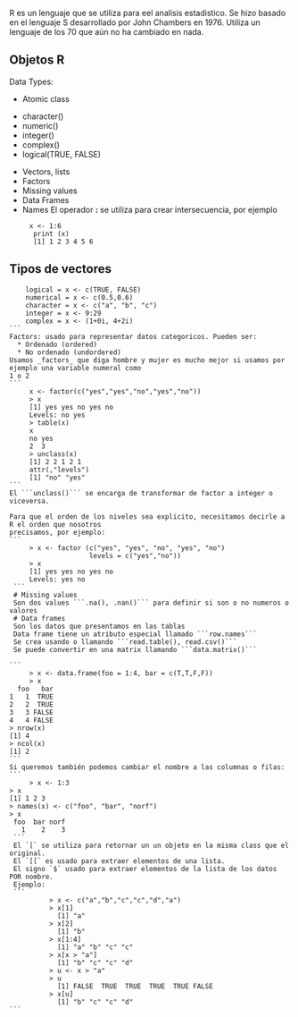 R es un lenguaje que se utiliza para eel analisis estadistico. Se hizo basado en el lenguaje S desarrollado por John Chambers
en 1976. Utiliza un lenguaje de los 70 que aún no ha cambiado en nada.
## Objetos R
Data Types:
  - Atomic class
   * character()
   * numeric()
   * integer()
   * complex()
   * logical(TRUE, FALSE)
  - Vectors, lists
  - Factors
  - Missing values
  - Data Frames
  - Names
El operador **:** se utiliza para crear intersecuencia, por ejemplo
```  
     x <- 1:6
      print (x)
      [1] 1 2 3 4 5 6
````
## Tipos de vectores
````
    logical = x <- c(TRUE, FALSE)
    numerical = x <- c(0.5,0.6)
    character = x <- c("a", "b", "c")
    integer = x <- 9:29
    complex = x <- (1+0i, 4+2i)
```
Factors: usado para representar datos categoricos. Pueden ser:
  * Ordenado (ordered)
  * No ordenado (undordered)
Usamos _factors_ que diga hombre y mujer es mucho mejor si usamos por ejemplo una variable numeral como
1 o 2
```
     x <- factor(c("yes","yes","no","yes","no"))
     > x
     [1] yes yes no yes no
     Levels: no yes
     > table(x)
     x
     no yes
     2  3
     > unclass(x)
     [1] 2 2 1 2 1
     attr(,"levels")
     [1] "no" "yes"
```
El ```unclass()``` se encarga de transformar de factor a integer o viceversa.

Para que el orden de los niveles sea explicito, necesitamos decirle a R el orden que nosotros
precisamos, por ejemplo:
```
     > x <- factor (c("yes", "yes", "no", "yes", "no")
                    levels = c("yes","no"))
     > x
     [1] yes yes no yes no
     Levels: yes no
 ```
 # Missing values
 Son dos values ```.na(), .nan()``` para definir si son o no numeros o valores
 # Data frames
 Son los datos que presentamos en las tablas
 Data frame tiene un atributo especial llamado ```row.names```
 Se crea usando o llamando ```read.table(), read.csv()```
 Se puede convertir en una matrix llamando ```data.matrix()```
 
```
     > x <- data.frame(foo = 1:4, bar = c(T,T,F,F))
     > x
  foo   bar
1   1  TRUE
2   2  TRUE
3   3 FALSE
4   4 FALSE
> nrow(x)
[1] 4
> ncol(x)
[1] 2
```
Si queremos también podemos cambiar el nombre a las columnas o filas:
```
     > x <- 1:3
> x
[1] 1 2 3
> names(x) <- c("foo", "bar", "norf")
> x
 foo  bar norf 
   1    2    3 
 ```
 El `[` se utiliza para retornar un un objeto en la misma class que el original.
 El `[[` es usado para extraer elementos de una lista.
 El signo `$` usado para extraer elementos de la lista de los datos POR nombre.
 Ejemplo:
 ```
          > x <- c("a","b","c","c","d","a")
          > x[1]
            [1] "a"
          > x[2]
            [1] "b"
          > x[1:4]
            [1] "a" "b" "c" "c"
          > x[x > "a"]
            [1] "b" "c" "c" "d"
          > u <- x > "a"
          > u
            [1] FALSE  TRUE  TRUE  TRUE  TRUE FALSE
          > x[u]
            [1] "b" "c" "c" "d"
```


